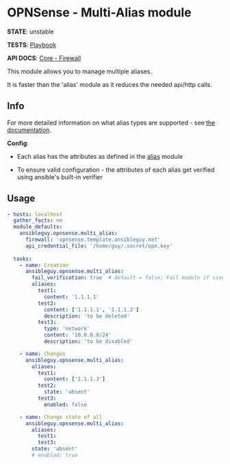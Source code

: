 # OPNSense - Multi-Alias module

**STATE**: unstable

**TESTS**: [Playbook](https://github.com/ansibleguy/collection_opnsense/blob/stable/tests/multi_alias.yml)

**API DOCS**: [Core - Firewall](https://docs.opnsense.org/development/api/core/firewall.html)

This module allows you to manage multiple aliases.

It is faster than the 'alias' module as it reduces the needed api/http calls.

## Info

For more detailed information on what alias types are supported - see [the documentation](https://docs.opnsense.org/manual/aliases.html).

**Config**:

- Each alias has the attributes as defined in the [alias](https://github.com/ansibleguy/collection_opnsense/blob/stable/docs/use_alias.md) module

- To ensure valid configuration - the attributes of each alias get verified using ansible's built-in verifier


## Usage

```yaml
- hosts: localhost
  gather_facts: no
  module_defaults:
    ansibleguy.opnsense.multi_alias:
      firewall: 'opnsense.template.ansibleguy.net'
      api_credential_file: '/home/guy/.secret/opn.key'
  
  tasks:
    - name: Creation
      ansibleguy.opnsense.multi_alias:
        fail_verification: true  # default = false; Fail module if single alias fails the verification
        aliases:
          test1:
            content: '1.1.1.1'
          test2:
            content: ['1.1.1.1', '1.1.1.2']
            description: 'to be deleted'
          test3:
            type: 'network'
            content: '10.0.0.0/24'
            description: 'to be disabled'

    - name: Changes
      ansibleguy.opnsense.multi_alias:
        aliases:
          test1:
            content: ['1.1.1.3']
          test2:
            state: 'absent'
          test3:
            enabled: false

    - name: Change state of all
      ansibleguy.opnsense.multi_alias:
        aliases:
          test1:
          test3:
        state: 'absent'
        # enabled: true
```
